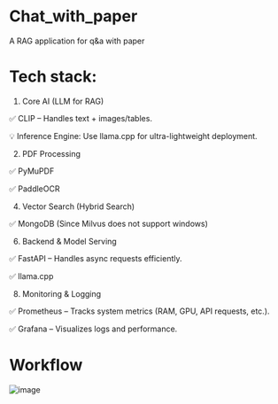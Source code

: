 # Chat_with_paper
A RAG application for q&amp;a with paper

# Tech stack:

1. Core AI (LLM for RAG)

✅ CLIP – Handles text + images/tables.

💡 Inference Engine: Use llama.cpp for ultra-lightweight deployment.

2. PDF Processing
   
✅ PyMuPDF

✅ PaddleOCR

4. Vector Search (Hybrid Search)
   
✅ MongoDB (Since Milvus does not support windows)

6. Backend & Model Serving
   
✅ FastAPI – Handles async requests efficiently.

✅ llama.cpp

8. Monitoring & Logging
   
✅ Prometheus – Tracks system metrics (RAM, GPU, API requests, etc.).

✅ Grafana – Visualizes logs and performance.

# Workflow

![image](https://github.com/user-attachments/assets/5a72961b-40b1-402e-b7e6-081078e064e2)


